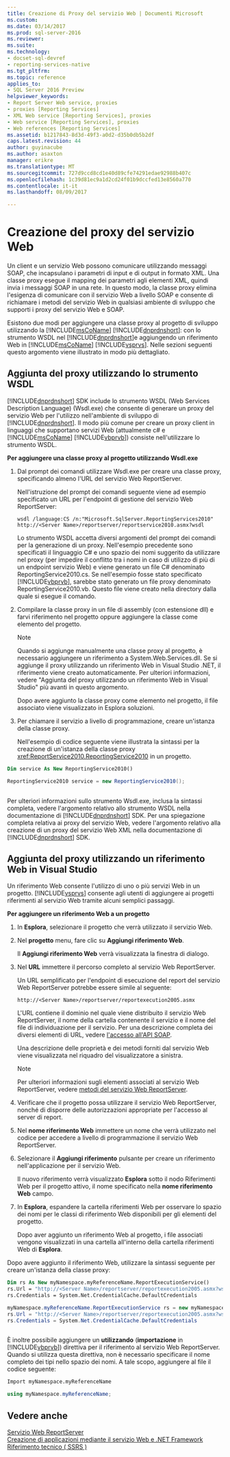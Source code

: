 ```yaml
---
title: Creazione di Proxy del servizio Web | Documenti Microsoft
ms.custom: 
ms.date: 03/14/2017
ms.prod: sql-server-2016
ms.reviewer: 
ms.suite: 
ms.technology:
- docset-sql-devref
- reporting-services-native
ms.tgt_pltfrm: 
ms.topic: reference
applies_to:
- SQL Server 2016 Preview
helpviewer_keywords:
- Report Server Web service, proxies
- proxies [Reporting Services]
- XML Web service [Reporting Services], proxies
- Web service [Reporting Services], proxies
- Web references [Reporting Services]
ms.assetid: b1217843-8d3d-49f3-a0d2-d35b0db5b2df
caps.latest.revision: 44
author: guyinacube
ms.author: asaxton
manager: erikre
ms.translationtype: MT
ms.sourcegitcommit: 727d9ccd8cd1e40d89cfe74291edae92988b407c
ms.openlocfilehash: 1c39d81ec9a1d2cd24f01b9dccfed13e8560a770
ms.contentlocale: it-it
ms.lasthandoff: 08/09/2017

---
```

# <a name="creating-the-web-service-proxy"></a>Creazione del proxy del servizio Web
  Un client e un servizio Web possono comunicare utilizzando messaggi SOAP, che incapsulano i parametri di input e di output in formato XML. Una classe proxy esegue il mapping dei parametri agli elementi XML, quindi invia i messaggi SOAP in una rete. In questo modo, la classe proxy elimina l'esigenza di comunicare con il servizio Web a livello SOAP e consente di richiamare i metodi del servizio Web in qualsiasi ambiente di sviluppo che supporti i proxy del servizio Web e SOAP.  
  
 Esistono due modi per aggiungere una classe proxy al progetto di sviluppo utilizzando la [!INCLUDE[msCoName](../../../includes/msconame-md.md)] [!INCLUDE[dnprdnshort](../../../includes/dnprdnshort-md.md)]: con lo strumento WSDL nel [!INCLUDE[dnprdnshort](../../../includes/dnprdnshort-md.md)]e aggiungendo un riferimento Web in [!INCLUDE[msCoName](../../../includes/msconame-md.md)] [!INCLUDE[vsprvs](../../../includes/vsprvs-md.md)]. Nelle sezioni seguenti questo argomento viene illustrato in modo più dettagliato.  
  
## <a name="adding-the-proxy-using-the-wsdl-tool"></a>Aggiunta del proxy utilizzando lo strumento WSDL  
 [!INCLUDE[dnprdnshort](../../../includes/dnprdnshort-md.md)] SDK include lo strumento WSDL (Web Services Description Language) (Wsdl.exe) che consente di generare un proxy del servizio Web per l'utilizzo nell'ambiente di sviluppo di [!INCLUDE[dnprdnshort](../../../includes/dnprdnshort-md.md)]. Il modo più comune per creare un proxy client in linguaggi che supportano servizi Web (attualmente c# e [!INCLUDE[msCoName](../../../includes/msconame-md.md)] [!INCLUDE[vbprvb](../../../includes/vbprvb-md.md)]) consiste nell'utilizzare lo strumento WSDL.  
  
 **Per aggiungere una classe proxy al progetto utilizzando Wsdl.exe**  
  
1.  Dal prompt dei comandi utilizzare Wsdl.exe per creare una classe proxy, specificando almeno l'URL del servizio Web ReportServer.  
  
     Nell'istruzione del prompt dei comandi seguente viene ad esempio specificato un URL per l'endpoint di gestione del servizio Web ReportServer:  
  
    ```  
    wsdl /language:CS /n:"Microsoft.SqlServer.ReportingServices2010" http://<Server Name>/reportserver/reportservice2010.asmx?wsdl  
    ```  
  
     Lo strumento WSDL accetta diversi argomenti del prompt dei comandi per la generazione di un proxy. Nell'esempio precedente sono specificati il linguaggio C# e uno spazio dei nomi suggerito da utilizzare nel proxy (per impedire il conflitto tra i nomi in caso di utilizzo di più di un endpoint servizio Web) e viene generato un file C# denominato ReportingService2010.cs. Se nell'esempio fosse stato specificato [!INCLUDE[vbprvb](../../../includes/vbprvb-md.md)], sarebbe stato generato un file proxy denominato ReportingService2010.vb. Questo file viene creato nella directory dalla quale si esegue il comando.  
  
2.  Compilare la classe proxy in un file di assembly (con estensione dll) e farvi riferimento nel progetto oppure aggiungere la classe come elemento del progetto.  
  
    > [!NOTE]  
    >  Quando si aggiunge manualmente una classe proxy al progetto, è necessario aggiungere un riferimento a System.Web.Services.dll. Se si aggiunge il proxy utilizzando un riferimento Web in Visual Studio .NET, il riferimento viene creato automaticamente. Per ulteriori informazioni, vedere "Aggiunta del proxy utilizzando un riferimento Web in Visual Studio" più avanti in questo argomento.  
  
     Dopo avere aggiunto la classe proxy come elemento nel progetto, il file associato viene visualizzato in Esplora soluzioni.  
  
3.  Per chiamare il servizio a livello di programmazione, creare un'istanza della classe proxy.  
  
     Nell'esempio di codice seguente viene illustrata la sintassi per la creazione di un'istanza della classe proxy <xref:ReportService2010.ReportingService2010> in un progetto.  
  
```vb  
Dim service As New ReportingService2010()  
```  
  
```csharp  
ReportingService2010 service = new ReportingService2010();  
  
```  
  
 Per ulteriori informazioni sullo strumento Wsdl.exe, inclusa la sintassi completa, vedere l'argomento relativo allo strumento WSDL nella documentazione di [!INCLUDE[dnprdnshort](../../../includes/dnprdnshort-md.md)] SDK. Per una spiegazione completa relativa ai proxy del servizio Web, vedere l'argomento relativo alla creazione di un proxy del servizio Web XML nella documentazione di [!INCLUDE[dnprdnshort](../../../includes/dnprdnshort-md.md)] SDK.  
  
## <a name="adding-the-proxy-using-a-web-reference-in-visual-studio"></a>Aggiunta del proxy utilizzando un riferimento Web in Visual Studio  
 Un riferimento Web consente l'utilizzo di uno o più servizi Web in un progetto. [!INCLUDE[vsprvs](../../../includes/vsprvs-md.md)] consente agli utenti di aggiungere ai progetti riferimenti al servizio Web tramite alcuni semplici passaggi.  
  
 **Per aggiungere un riferimento Web a un progetto**  
  
1.  In **Esplora**, selezionare il progetto che verrà utilizzato il servizio Web.  
  
2.  Nel **progetto** menu, fare clic su **Aggiungi riferimento Web**.  
  
     Il **Aggiungi riferimento Web** verrà visualizzata la finestra di dialogo.  
  
3.  Nel **URL** immettere il percorso completo al servizio Web ReportServer.  
  
     Un URL semplificato per l'endpoint di esecuzione del report del servizio Web ReportServer potrebbe essere simile al seguente:  
  
    ```  
    http://<Server Name>/reportserver/reportexecution2005.asmx  
    ```  
  
     L'URL contiene il dominio nel quale viene distribuito il servizio Web ReportServer, il nome della cartella contenente il servizio e il nome del file di individuazione per il servizio. Per una descrizione completa dei diversi elementi di URL, vedere [l'accesso all'API SOAP](../../../reporting-services/report-server-web-service/accessing-the-soap-api.md).  
  
     Una descrizione delle proprietà e dei metodi forniti dal servizio Web viene visualizzata nel riquadro del visualizzatore a sinistra.  
  
    > [!NOTE]  
    >  Per ulteriori informazioni sugli elementi associati al servizio Web ReportServer, vedere [metodi del servizio Web ReportServer](../../../reporting-services/report-server-web-service/methods/report-server-web-service-methods.md).  
  
4.  Verificare che il progetto possa utilizzare il servizio Web ReportServer, nonché di disporre delle autorizzazioni appropriate per l'accesso al server di report.  
  
5.  Nel **nome riferimento Web** immettere un nome che verrà utilizzato nel codice per accedere a livello di programmazione il servizio Web ReportServer.  
  
6.  Selezionare il **Aggiungi riferimento** pulsante per creare un riferimento nell'applicazione per il servizio Web.  
  
     Il nuovo riferimento verrà visualizzato **Esplora** sotto il nodo Riferimenti Web per il progetto attivo, il nome specificato nella **nome riferimento Web** campo.  
  
7.  In **Esplora**, espandere la cartella riferimenti Web per osservare lo spazio dei nomi per le classi di riferimento Web disponibili per gli elementi del progetto.  
  
     Dopo aver aggiunto un riferimento Web al progetto, i file associati vengono visualizzati in una cartella all'interno della cartella riferimenti Web di **Esplora**.  
  
 Dopo avere aggiunto il riferimento Web, utilizzare la sintassi seguente per creare un'istanza della classe proxy:  
  
```vb  
Dim rs As New myNamespace.myReferenceName.ReportExecutionService()  
rs.Url = "http://<Server Name>/reportserver/reportexecution2005.asmx?wsdl"  
rs.Credentials = System.Net.CredentialCache.DefaultCredentials  
```  
  
```csharp  
myNamespace.myReferenceName.ReportExecutionService rs = new myNamespace.myReferenceName.ReportExecutionService();  
rs.Url = "http://<Server Name>/reportserver/reportexecution2005.asmx?wsdl"  
rs.Credentials = System.Net.CredentialCache.DefaultCredentials  
  
```  
  
 È inoltre possibile aggiungere un **utilizzando** (**importazione** in [!INCLUDE[vbprvb](../../../includes/vbprvb-md.md)]) direttiva per il riferimento al servizio Web ReportServer. Quando si utilizza questa direttiva, non è necessario specificare il nome completo dei tipi nello spazio dei nomi. A tale scopo, aggiungere al file il codice seguente:  
  
```vb  
Import myNamespace.myReferenceName  
```  
  
```csharp  
using myNamespace.myReferenceName;  
```  
  
## <a name="see-also"></a>Vedere anche  
 [Servizio Web ReportServer](../../../reporting-services/report-server-web-service/report-server-web-service.md)   
 [Creazione di applicazioni mediante il servizio Web e .NET Framework](../../../reporting-services/report-server-web-service/net-framework/building-applications-using-the-web-service-and-the-net-framework.md)   
 [Riferimento tecnico &#40; SSRS &#41;](../../../reporting-services/technical-reference-ssrs.md)  
  
  
